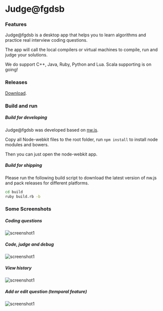 Judge@fgdsb
======

### Features

Judge@fgdsb is a desktop app that helps you to learn algorithms and practice real interview coding questions.

The app will call the local compilers or virtual machines to compile, run and judge your solutions.

We do support C++, Java, Ruby, Python and Lua. Scala supporting is on going!

### Releases

[Download](https://github.com/wangyanxing/fgdsb_judge/releases).

### Build and run

##### Build for developing

Judge@fgdsb was developed based on [nw.js](https://github.com/nwjs/nw.js/tree/master).

Copy all Node-webkit files to the root folder, run ```npm install``` to install node modules and bowers. 

Then you can just open the node-webkit app.

##### Build for shipping

Please run the following build script to download the latest version of nw.js and pack releases for different platforms.

``` bash
cd build
ruby build.rb -b
```

### Some Screenshots

##### Coding questions

![screenshot1](https://farm8.staticflickr.com/7314/16380509570_271c1ab4cb_h.jpg)

##### Code, judge and debug

![screenshot1](https://farm8.staticflickr.com/7287/16382042227_0b0bb98008_h.jpg)

##### View history

![screenshot1](https://farm8.staticflickr.com/7283/15945406904_8456a5a4d2_h.jpg)

##### Add or edit question (temporal feature)

![screenshot1](https://farm8.staticflickr.com/7410/15945406874_06302458a6_h.jpg)

